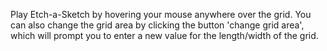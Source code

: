 Play Etch-a-Sketch by hovering your mouse anywhere over the grid.
You can also change the grid area by clicking the button 'change grid area', which will prompt you to enter a new value for the length/width of the grid.  